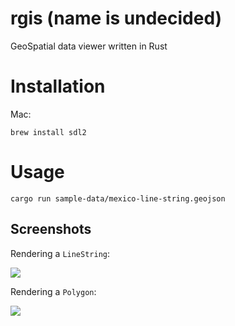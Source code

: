 # rgis (name is undecided)

GeoSpatial data viewer written in Rust

# Installation

Mac:

```
brew install sdl2
```

# Usage

```
cargo run sample-data/mexico-line-string.geojson
```

## Screenshots

Rendering a `LineString`:

![](http://i.imgur.com/YmjHeuw.png)

Rendering a `Polygon`:

![](http://i.imgur.com/LXWBNOl.png)
